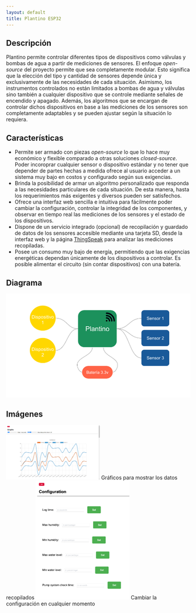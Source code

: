```yaml
---
layout: default
title: Plantino ESP32
---
```


## Descripción
Plantino permite controlar diferentes tipos de dispositivos como válvulas y bombas de agua a partir de mediciones de sensores. El enfoque *open-source* del proyecto permite que sea completamente modular. Esto significa que la elección del tipo y cantidad de sensores depende única y exclusivamente de las necesidades de cada situación. Asimismo, los instrumentos controlados no están limitados a bombas de agua y válvulas sino también a cualquier dispositivo que se controle mediante señales de encendido y apagado. Además, los algoritmos que se encargan de controlar dichos dispositivos en base a las mediciones de los sensores son completamente adaptables y se pueden ajustar según la situación lo requiera.

## Características
- Permite ser armado con piezas *open-source* lo que lo hace muy económico y flexible comparado a otras soluciones *closed-source*. Poder incoroprar cualquier sensor o dispositivo estándar y no tener que depender de partes hechas a medida ofrece al usuario acceder a un sistema muy bajo en costos y configurado según sus exigencias.
- Brinda la posibilidad de armar un algoritmo personalizado que responda a las necesidades particulares de cada situación. De esta manera, hasta los requerimientos más exigentes y diversos pueden ser satisfechos.
- Ofrece una interfaz web sencilla e intuitiva para fácilmente poder cambiar la configuración, controlar la integridad de los componentes, y observar en tiempo real las mediciones de los sensores y el estado de los dispositivos.
- Dispone de un servicio integrado (opcional) de recopilación y guardado de datos de los sensores accesible mediante una tarjeta SD, desde la interfaz web y la página [ThingSpeak](https://thingspeak.com/) para analizar las mediciones recopiladas.
- Posee un consumo muy bajo de energía, permitiendo que las exigencias energéticas dependan únicamente de los dispositivos a controlar. Es posible alimentar el circuito (sin contar dispositivos) con una batería.

## Diagrama
![sketch](/assets/Esquema_plantino.png)

## Imágenes
<img src='https://github.com/lautisilber/Plantino-esp32/blob/gh-pages/assets/Graphs_demo.png' width='256'>
Gráficos para mostrar los datos recopilados
<img src='https://github.com/lautisilber/Plantino-esp32/blob/gh-pages/assets/Config_demo.png' width='256'>
Cambiar la configuración en cualquier momento
